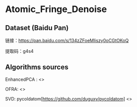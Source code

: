 # Atomic_Fringe_Denoise

## Dataset (Baidu Pan)

链接：https://pan.baidu.com/s/134zZFoeMliszy0oCGtOKoQ 

提取码：g4s4

## Algorithms sources

EnhancedPCA : <<Enhanced principle component method for fringe removal in cold atom images>>
  
OFRA: <<Optimized fringe removal algorithm for absorption images>>
  
SVD: pycoldatom[https://github.com/duguxy/pycoldatom]  <<Improved detection of small atom numbers through image processing>>

